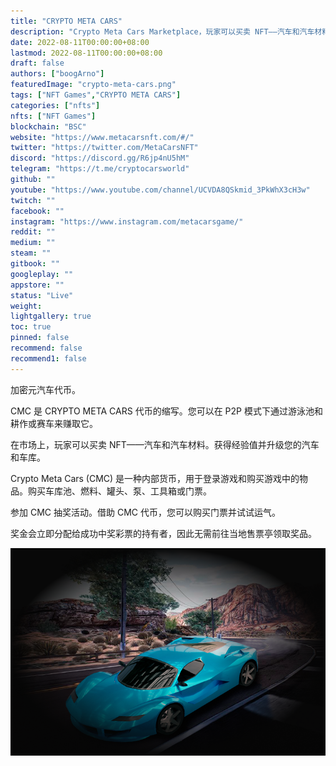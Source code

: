 ```yaml
---
title: "CRYPTO META CARS"
description: "Crypto Meta Cars Marketplace，玩家可以买卖 NFT——汽车和汽车材料。获得经验值并升级您的汽车和车库。"
date: 2022-08-11T00:00:00+08:00
lastmod: 2022-08-11T00:00:00+08:00
draft: false
authors: ["boogArno"]
featuredImage: "crypto-meta-cars.png"
tags: ["NFT Games","CRYPTO META CARS"]
categories: ["nfts"]
nfts: ["NFT Games"]
blockchain: "BSC"
website: "https://www.metacarsnft.com/#/"
twitter: "https://twitter.com/MetaCarsNFT"
discord: "https://discord.gg/R6jp4nU5hM"
telegram: "https://t.me/cryptocarsworld"
github: ""
youtube: "https://www.youtube.com/channel/UCVDA8QSkmid_3PkWhX3cH3w"
twitch: ""
facebook: ""
instagram: "https://www.instagram.com/metacarsgame/"
reddit: ""
medium: ""
steam: ""
gitbook: ""
googleplay: ""
appstore: ""
status: "Live"
weight: 
lightgallery: true
toc: true
pinned: false
recommend: false
recommend1: false
---
```

<p>加密元汽车代币。</p>
<p>CMC 是 CRYPTO META CARS 代币的缩写。您可以在 P2P 模式下通过游泳池和耕作或赛车来赚取它。&nbsp;</p>
<p>在市场上，玩家可以买卖 NFT——汽车和汽车材料。获得经验值并升级您的汽车和车库。</p>
<p>Crypto Meta Cars (CMC) 是一种内部货币，用于登录游戏和购买游戏中的物品。购买车库池、燃料、罐头、泵、工具箱或门票。</p>
<p>参加 CMC 抽奖活动。借助 CMC 代币，您可以购买门票并试试运气。&nbsp;</p>
<p>奖金会立即分配给成功中奖彩票的持有者，因此无需前往当地售票亭领取奖品。</p>

![article1.a74bba30](article1.a74bba30.png)

